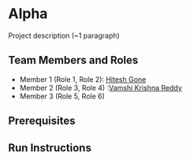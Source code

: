 # Alpha

Project description (~1 paragraph)

## Team Members and Roles

- Member 1 (Role 1, Role 2): [Hitesh Gone](https://github.com/gonehitesh/CIS641-HW2-Gone)
- Member 2 (Role 3, Role 4) :[Vamshi Krishna Reddy](https://github.com/pvkr105/641-HW2-Purumandla)
- Member 3 (Role 5, Role 6)

## Prerequisites

## Run Instructions
